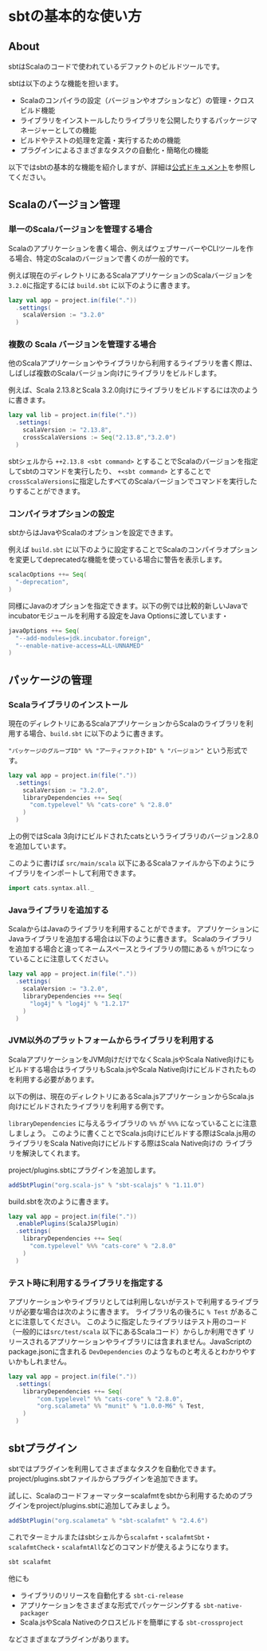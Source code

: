 # sbtの基本的な使い方

## About

sbtはScalaのコードで使われているデファクトのビルドツールです。

sbtは以下のような機能を担います。

- Scalaのコンパイラの設定（バージョンやオプションなど）の管理・クロスビルド機能
- ライブラリをインストールしたりライブラリを公開したりするパッケージマネージャーとしての機能
- ビルドやテストの処理を定義・実行するための機能
- プラグインによるさまざまなタスクの自動化・簡略化の機能

以下ではsbtの基本的な機能を紹介しますが、詳細は[公式ドキュメント](https://www.scala-sbt.org/1.x/docs/ja/Getting-Started.html)を参照してください。

## Scalaのバージョン管理

### 単一のScalaバージョンを管理する場合

Scalaのアプリケーションを書く場合、例えばウェブサーバーやCLIツールを作る場合、特定のScalaのバージョンで書くのが一般的です。

例えば現在のディレクトリにあるScalaアプリケーションのScalaバージョンを`3.2.0`に指定するには
`build.sbt` に以下のように書きます。


```scala
lazy val app = project.in(file("."))
  .settings(
    scalaVersion := "3.2.0"
  )
```

### 複数の Scala バージョンを管理する場合

他のScalaアプリケーションやライブラリから利用するライブラリを書く際は、しばしば複数のScalaバージョン向けにライブラリをビルドします。

例えば、Scala 2.13.8とScala 3.2.0向けにライブラリをビルドするには次のように書きます。

```scala
lazy val lib = project.in(file("."))
  .settings(
    scalaVersion := "2.13.8",
    crossScalaVersions := Seq("2.13.8","3.2.0")
  )
```

sbtシェルから `++2.13.8 <sbt command>` とすることでScalaのバージョンを指定してsbtのコマンドを実行したり、
`+<sbt command>` とすることで`crossScalaVersions`に指定したすべてのScalaバージョンでコマンドを実行したりすることができます。


### コンパイラオプションの設定

sbtからはJavaやScalaのオプションを設定できます。

例えば `build.sbt` に以下のように設定することでScalaのコンパイラオプションを変更してdeprecatedな機能を使っている場合に警告を表示します。

```scala
scalacOptions ++= Seq(    
  "-deprecation",
)
```


同様にJavaのオプションを指定できます。以下の例では比較的新しいJavaでincubatorモジュールを利用する設定をJava Optionsに渡しています・
```scala
javaOptions ++= Seq(
  "--add-modules=jdk.incubator.foreign",
  "--enable-native-access=ALL-UNNAMED"
)
```


## パッケージの管理

### Scalaライブラリのインストール

現在のディレクトリにあるScalaアプリケーションからScalaのライブラリを利用する場合、`build.sbt` に以下のように書きます。

`"パッケージのグループID" %% "アーティファクトID" % "バージョン"` という形式です。

```scala
lazy val app = project.in(file("."))
  .settings(
    scalaVersion := "3.2.0",
    libraryDependencies ++= Seq(
      "com.typelevel" %% "cats-core" % "2.8.0"
    )
  )
```

上の例ではScala 3向けにビルドされたcatsというライブラリのバージョン2.8.0を追加しています。

このように書けば `src/main/scala` 以下にあるScalaファイルから下のようにライブラリをインポートして利用できます。

```scala
import cats.syntax.all._
```

### Javaライブラリを追加する

ScalaからはJavaのライブラリを利用することができます。 アプリケーションにJavaライブラリを追加する場合は以下のように書きます。
Scalaのライブラリを追加する場合と違ってネームスペースとライブラリの間にある `%` が1つになっていることに注意してください。

```scala
lazy val app = project.in(file("."))
  .settings(
    scalaVersion := "3.2.0",
    libraryDependencies ++= Seq(
      "log4j" % "log4j" % "1.2.17"
    )
  )
```

### JVM以外のプラットフォームからライブラリを利用する

ScalaアプリケーションをJVM向けだけでなくScala.jsやScala Native向けにもビルドする場合はライブラリもScala.jsやScala Native向けにビルドされたものを利用する必要があります。

以下の例は、現在のディレクトリにあるScala.jsアプリケーションからScala.js向けにビルドされたライブラリを利用する例です。

`libraryDependencies` に与えるライブラリの `%%` が `%%%` になっていることに注意しましょう。
このように書くことでScala.js向けにビルドする際はScala.js用のライブラリをScala Native向けにビルドする際はScala Native向けの
ライブラリを解決してくれます。

project/plugins.sbtにプラグインを追加します。

```scala
addSbtPlugin("org.scala-js" % "sbt-scalajs" % "1.11.0")
```

build.sbtを次のように書きます。

```scala
lazy val app = project.in(file("."))
  .enablePlugins(ScalaJSPlugin)
  .settings(
    libraryDependencies ++= Seq(
      "com.typelevel" %%% "cats-core" % "2.8.0"
    )
  )
```

### テスト時に利用するライブラリを指定する

アプリケーションやライブラリとしては利用しないがテストで利用するライブラリが必要な場合は次のように書きます。
ライブラリ名の後ろに `% Test` があることに注意してください。
このように指定したライブラリはテスト用のコード（一般的には`src/test/scala` 以下にあるScalaコード）からしか利用できず
リリースされるアプリケーションやライブラリには含まれません。JavaScriptのpackage.jsonに含まれる
`DevDependencies` のようなものと考えるとわかりやすいかもしれません。

```scala
lazy val app = project.in(file("."))
  .settings(
    libraryDependencies ++= Seq(
        "com.typelevel" %% "cats-core" % "2.8.0",
        "org.scalameta" %% "munit" % "1.0.0-M6" % Test,
    )
  )
```

## sbtプラグイン

sbtではプラグインを利用してさまざまなタスクを自動化できます。project/plugins.sbtファイルからプラグインを追加できます。

試しに、Scalaのコードフォーマッターscalafmtをsbtから利用するためのプラグインをproject/plugins.sbtに追加してみましょう。

```scala
addSbtPlugin("org.scalameta" % "sbt-scalafmt" % "2.4.6")
```

これでターミナルまたはsbtシェルから`scalafmt`・`scalafmtSbt`・`scalafmtCheck`・`scalafmtAll`などのコマンドが使えるようになります。

```scala
sbt scalafmt
```

他にも 
- ライブラリのリリースを自動化する `sbt-ci-release`
- アプリケーションをさまざまな形式でパッケージングする `sbt-native-packager`
- Scala.jsやScala Nativeのクロスビルドを簡単にする `sbt-crossproject` 

などさまざまなプラグインがあります。